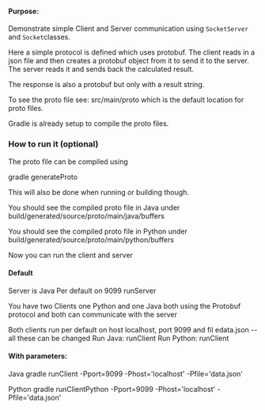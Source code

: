 #### Purpose:
Demonstrate simple Client and Server communication using `SocketServer` and `Socket`classes.

Here a simple protocol is defined which uses protobuf. The client reads in a json file and then creates a protobuf object from it to send it to the server. The server reads it and sends back the calculated result. 

The response is also a protobuf but only with a result string. 

To see the proto file see: src/main/proto which is the default location for proto files. 

Gradle is already setup to compile the proto files. 

### How to run it (optional)
The proto file can be compiled using

gradle generateProto

This will also be done when running or building though. 

You should see the compiled proto file in Java under build/generated/source/proto/main/java/buffers

You should see the compiled proto file in Python under build/generated/source/proto/main/python/buffers

Now you can run the client and server 

#### Default 
Server is Java
Per default on 9099
runServer

You have two Clients one Python and one Java both using the Protobuf protocol and both can communicate with the server

Both clients run per default on 
host localhost, port 9099 and fil edata.json -- all these can be changed
Run Java:
	runClient
Run Python:
	runClient

#### With parameters:
Java
gradle runClient -Pport=9099 -Phost='localhost' -Pfile='data.json'

Python
gradle runClientPython -Pport=9099 -Phost='localhost' -Pfile='data.json'
